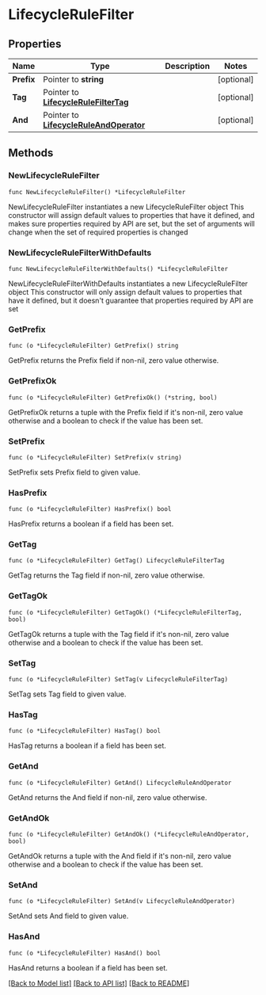 # LifecycleRuleFilter

## Properties

Name | Type | Description | Notes
------------ | ------------- | ------------- | -------------
**Prefix** | Pointer to **string** |  | [optional] 
**Tag** | Pointer to [**LifecycleRuleFilterTag**](LifecycleRuleFilterTag.md) |  | [optional] 
**And** | Pointer to [**LifecycleRuleAndOperator**](LifecycleRuleAndOperator.md) |  | [optional] 

## Methods

### NewLifecycleRuleFilter

`func NewLifecycleRuleFilter() *LifecycleRuleFilter`

NewLifecycleRuleFilter instantiates a new LifecycleRuleFilter object
This constructor will assign default values to properties that have it defined,
and makes sure properties required by API are set, but the set of arguments
will change when the set of required properties is changed

### NewLifecycleRuleFilterWithDefaults

`func NewLifecycleRuleFilterWithDefaults() *LifecycleRuleFilter`

NewLifecycleRuleFilterWithDefaults instantiates a new LifecycleRuleFilter object
This constructor will only assign default values to properties that have it defined,
but it doesn't guarantee that properties required by API are set

### GetPrefix

`func (o *LifecycleRuleFilter) GetPrefix() string`

GetPrefix returns the Prefix field if non-nil, zero value otherwise.

### GetPrefixOk

`func (o *LifecycleRuleFilter) GetPrefixOk() (*string, bool)`

GetPrefixOk returns a tuple with the Prefix field if it's non-nil, zero value otherwise
and a boolean to check if the value has been set.

### SetPrefix

`func (o *LifecycleRuleFilter) SetPrefix(v string)`

SetPrefix sets Prefix field to given value.

### HasPrefix

`func (o *LifecycleRuleFilter) HasPrefix() bool`

HasPrefix returns a boolean if a field has been set.

### GetTag

`func (o *LifecycleRuleFilter) GetTag() LifecycleRuleFilterTag`

GetTag returns the Tag field if non-nil, zero value otherwise.

### GetTagOk

`func (o *LifecycleRuleFilter) GetTagOk() (*LifecycleRuleFilterTag, bool)`

GetTagOk returns a tuple with the Tag field if it's non-nil, zero value otherwise
and a boolean to check if the value has been set.

### SetTag

`func (o *LifecycleRuleFilter) SetTag(v LifecycleRuleFilterTag)`

SetTag sets Tag field to given value.

### HasTag

`func (o *LifecycleRuleFilter) HasTag() bool`

HasTag returns a boolean if a field has been set.

### GetAnd

`func (o *LifecycleRuleFilter) GetAnd() LifecycleRuleAndOperator`

GetAnd returns the And field if non-nil, zero value otherwise.

### GetAndOk

`func (o *LifecycleRuleFilter) GetAndOk() (*LifecycleRuleAndOperator, bool)`

GetAndOk returns a tuple with the And field if it's non-nil, zero value otherwise
and a boolean to check if the value has been set.

### SetAnd

`func (o *LifecycleRuleFilter) SetAnd(v LifecycleRuleAndOperator)`

SetAnd sets And field to given value.

### HasAnd

`func (o *LifecycleRuleFilter) HasAnd() bool`

HasAnd returns a boolean if a field has been set.


[[Back to Model list]](../README.md#documentation-for-models) [[Back to API list]](../README.md#documentation-for-api-endpoints) [[Back to README]](../README.md)


